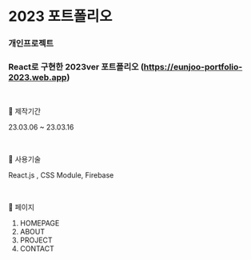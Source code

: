 # 2023 포트폴리오

### 개인프로젝트
### React로 구현한 2023ver 포트폴리오 (https://eunjoo-portfolio-2023.web.app)

<br>

📓 제작기간 

23.03.06 ~ 23.03.16

<br>

📓 사용기술 

React.js , CSS Module, Firebase

<br>

📓 페이지

1. HOMEPAGE 
2. ABOUT
3. PROJECT
4. CONTACT

<br>
